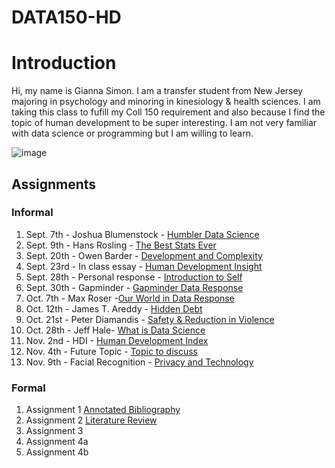 # DATA150-HD

# Introduction
Hi, my name is Gianna Simon. I am a transfer student from New Jersey majoring in psychology and minoring in kinesiology & health sciences. I am taking this class to fufill my Coll 150 requirement and also because I find the topic of human development to be super interesting. I am not very familiar with data science or programming but I am willing to learn.

![image](https://user-images.githubusercontent.com/89987918/135104009-20295c92-cc15-4e96-b1c0-334db61d005f.png)
## Assignments
### Informal
1. Sept. 7th - Joshua Blumenstock - [Humbler Data Science](blumenstock.md)
2. Sept. 9th - Hans Rosling - [The Best Stats Ever](rosling.md) 
3. Sept. 20th - Owen Barder - [Development and Complexity](barder.md)
4. Sept. 23rd - In class essay - [Human Development Insight](insight.md)
5. Sept. 28th - Personal response - [Introduction to Self](simon.md)
6. Sept. 30th - Gapminder - [Gapminder Data Response](gapminder.md)
7. Oct. 7th - Max Roser -[Our World in Data Response](roser.md)
8. Oct. 12th - James T. Areddy - [Hidden Debt](areddy.md)
9. Oct. 21st - Peter Diamandis - [Safety & Reduction in Violence](diamandis.md)
10. Oct. 28th - Jeff Hale- [What is Data Science](hale.md)
11. Nov. 2nd - HDI - [Human Development Index](hdi.md)
12. Nov. 4th - Future Topic - [Topic to discuss](topic.md)
13. Nov. 9th - Facial Recognition - [Privacy and Technology](recognition.md)

### Formal
1. Assignment 1 [Annotated Bibliography](annotatedbib.md)
2. Assignment 2 [Literature Review](litreview.md)
3. Assignment 3
4. Assignment 4a
5. Assignment 4b
